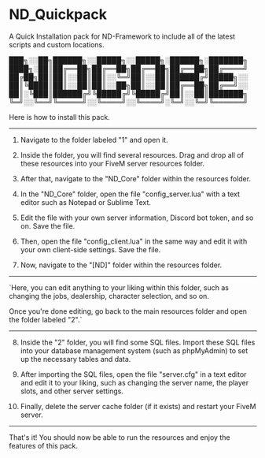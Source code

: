 # ND_Quickpack
A Quick Installation pack for ND-Framework to include all of the latest scripts and custom locations. 

███╗░░██╗██████╗░░█████╗░░█████╗░██████╗░███████╗
████╗░██║██╔══██╗██╔══██╗██╔══██╗██╔══██╗██╔════╝
██╔██╗██║██║░░██║██║░░╚═╝██║░░██║██████╔╝█████╗░░
██║╚████║██║░░██║██║░░██╗██║░░██║██╔══██╗██╔══╝░░
██║░╚███║██████╔╝╚█████╔╝╚█████╔╝██║░░██║███████╗
╚═╝░░╚══╝╚═════╝░░╚════╝░░╚════╝░╚═╝░░╚═╝╚══════╝



Here is how to install this pack.

____

1) Navigate to the folder labeled "1" and open it.

2) Inside the folder, you will find several resources. Drag and drop all of these resources into your FiveM server resources folder.

3) After that, navigate to the "ND_Core" folder within the resources folder.

4) In the "ND_Core" folder, open the file "config_server.lua" with a text editor such as Notepad or Sublime Text.

5) Edit the file with your own server information, Discord bot token, and so on. Save the file.

6) Then, open the file "config_client.lua" in the same way and edit it with your own client-side settings. Save the file.

7) Now, navigate to the "[ND]" folder within the resources folder.
____
`Here, you can edit anything to your liking within this folder, such as changing the jobs, dealership, character selection, and so on.

Once you're done editing, go back to the main resources folder and open the folder labeled "2".`
____
8) Inside the "2" folder, you will find some SQL files. Import these SQL files into your database management system (such as phpMyAdmin) to set up the necessary tables and data.

9) After importing the SQL files, open the file "server.cfg" in a text editor and edit it to your liking, such as changing the server name, the player slots, and other server settings.

10) Finally, delete the server cache folder (if it exists) and restart your FiveM server.
____
That's it! You should now be able to run the resources and enjoy the features of this pack.
